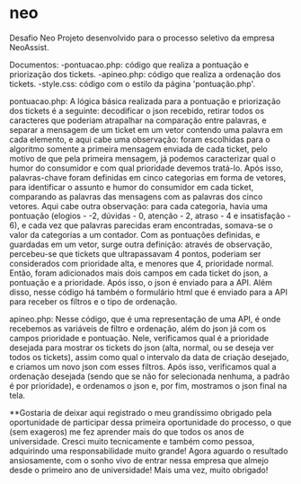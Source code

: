 # neo
Desafio Neo 
Projeto desenvolvido para o processo seletivo da empresa NeoAssist.

Documentos:
  -pontuacao.php: código que realiza a pontuação e priorização dos tickets.
  -apineo.php: código que realiza a ordenação dos tickets.
  -style.css: código com o estilo da página 'pontuação.php'.
  
pontuacao.php:
  A lógica básica realizada para a pontuação e priorização dos tickets é a seguinte: decodificar o json recebido, retirar todos os
  caracteres que poderiam atrapalhar na comparação entre palavras, e separar a mensagem de um ticket em um vetor contendo uma palavra em
  cada elemento, e aqui cabe uma observação: foram escolhidas para o algoritmo somente a primeira mensagem enviada de cada ticket, pelo
  motivo de que pela primeira mensagem, já podemos caracterizar qual o humor do consumidor e com qual prioridade devemos tratá-lo. 
  Após isso, palavras-chave foram definidas em cinco categorias em forma de vetores, para identificar o assunto e humor do consumidor em
  cada ticket, comparando as palavras das mensagens com as palavras dos cinco vetores.
  Aqui cabe outra observação: para cada categoria, havia uma pontuação (elogios - -2, dúvidas - 0, atenção - 2, atraso - 4 e insatisfação -
  6), e cada vez que palavras parecidas eram encontradas, somava-se o valor da categorias a um contador. 
  Com as pontuações definidas, e guardadas em um vetor, surge outra definição: através de observação, percebeu-se que tickets que
  ultrapassavam 4 pontos, poderiam ser considerados com prioridade alta, e menores que 4, prioridade normal.
  Então, foram adicionados mais dois campos em cada ticket do json, a pontuação e a prioridade. Após isso, o json é enviado para a API.
  Além disso, nesse código há também o formulário html que é enviado para a API para receber os filtros e o tipo de ordenação.
  
apineo.php:
  Nesse código, que é uma representação de uma API, é onde recebemos as variáveis de filtro e ordenação, além do json já com os campos
  prioridade e pontuação.
  Nele, verificamos qual é a prioridade desejada para mostrar os tickets do json (alta, normal, ou se deseja ver todos os tickets), assim
  como qual o intervalo da data de criação desejado, e criamos um novo json com esses filtros.
  Após isso, verificamos qual a ordenação desejada (sendo que se não for selecionada nenhuma, a padrão é por prioridade), e ordenamos o
  json e, por fim, mostramos o json final na tela.
  
  
  **Gostaria de deixar aqui registrado o meu grandíssimo obrigado pela oportunidade de participar dessa primeira oportunidade do processo,
  o que (sem exageros) me fez aprender mais do que todos os anos de universidade. Cresci muito tecnicamente e também como pessoa,
  adquirindo uma responsabilidade muito grande! Agora aguardo o resultado ansiosamente, com o sonho vivo de entrar nessa empresa que almejo
  desde o primeiro ano de universidade! Mais uma vez, muito obrigado!
  
